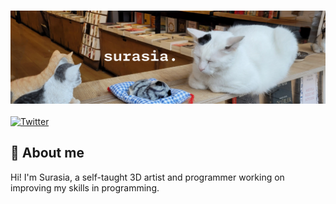 ### ![A cat loafing next to three prop cats.](images/cat_banner.png)

[![Twitter](https://img.shields.io/twitter/follow/Surasia_?logo=twitter&style=for-the-badge)](https://twitter.com/Surasia_)

## 🧾 About me

Hi! I'm Surasia, a self-taught 3D artist and programmer working on improving my skills in programming.
